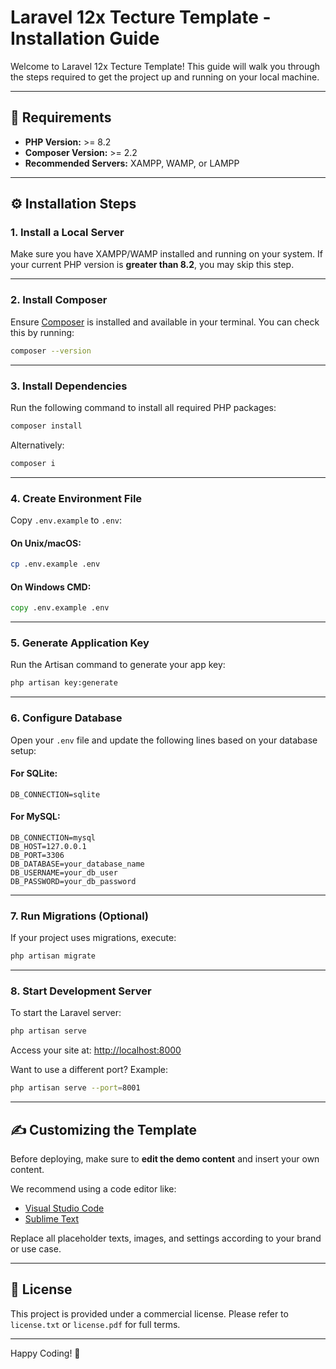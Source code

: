 # Laravel 12x Tecture Template - Installation Guide

Welcome to Laravel 12x Tecture Template! This guide will walk you through the steps required to get the project up and running on your local machine.

---

## 🧰 Requirements

- **PHP Version:** >= 8.2
- **Composer Version:** >= 2.2
- **Recommended Servers:** XAMPP, WAMP, or LAMPP

---

## ⚙️ Installation Steps

### 1. Install a Local Server

Make sure you have XAMPP/WAMP installed and running on your system. If your current PHP version is **greater than 8.2**, you may skip this step.

---

### 2. Install Composer

Ensure [Composer](https://getcomposer.org/) is installed and available in your terminal. You can check this by running:

```bash
composer --version
```

---

### 3. Install Dependencies

Run the following command to install all required PHP packages:

```bash
composer install
```

Alternatively:

```bash
composer i
```

---

### 4. Create Environment File

Copy `.env.example` to `.env`:

#### On Unix/macOS:

```bash
cp .env.example .env
```

#### On Windows CMD:

```cmd
copy .env.example .env
```

---

### 5. Generate Application Key

Run the Artisan command to generate your app key:

```bash
php artisan key:generate
```

---

### 6. Configure Database

Open your `.env` file and update the following lines based on your database setup:

#### For SQLite:
```env
DB_CONNECTION=sqlite
```

#### For MySQL:
```env
DB_CONNECTION=mysql
DB_HOST=127.0.0.1
DB_PORT=3306
DB_DATABASE=your_database_name
DB_USERNAME=your_db_user
DB_PASSWORD=your_db_password
```

---

### 7. Run Migrations (Optional)

If your project uses migrations, execute:

```bash
php artisan migrate
```

---

### 8. Start Development Server

To start the Laravel server:

```bash
php artisan serve
```

Access your site at: [http://localhost:8000](http://localhost:8000)

Want to use a different port? Example:

```bash
php artisan serve --port=8001
```

---

## ✍️ Customizing the Template

Before deploying, make sure to **edit the demo content** and insert your own content.

We recommend using a code editor like:

- [Visual Studio Code](https://code.visualstudio.com/)
- [Sublime Text](https://www.sublimetext.com/)

Replace all placeholder texts, images, and settings according to your brand or use case.

---

## 📄 License

This project is provided under a commercial license. Please refer to `license.txt` or `license.pdf` for full terms.

---

Happy Coding! 🚀